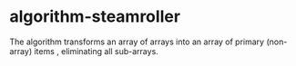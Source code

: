 # algorithm-steamroller

The algorithm transforms an array of arrays into an array of primary (non-array) items , eliminating all sub-arrays.
